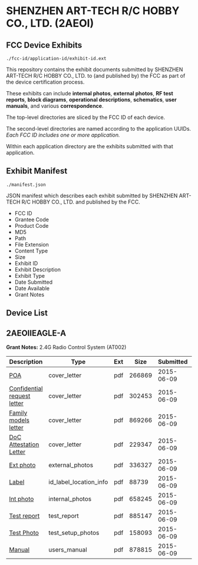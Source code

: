 # SHENZHEN ART-TECH R/C HOBBY CO., LTD. (2AEOI)
## FCC Device Exhibits

```
./fcc-id/application-id/exhibit-id.ext
```

This repository contains the exhibit documents submitted by SHENZHEN ART-TECH R/C HOBBY CO., LTD. to (and published by) the FCC as part of the device certification process.

These exhibits can include **internal photos**, **external photos**, **RF test reports**, **block diagrams**, **operational descriptions**, **schematics**, **user manuals**, and various **correspondence**.

The top-level directories are sliced by the FCC ID of each device.

The second-level directories are named according to the application UUIDs. *Each FCC ID includes one or more application.*

Within each application directory are the exhibits submitted with that application. 

## Exhibit Manifest

```
./manifest.json
```

JSON manifest which describes each exhibit submitted by SHENZHEN ART-TECH R/C HOBBY CO., LTD. and published by the FCC.

- FCC ID
- Grantee Code
- Product Code
- MD5
- Path
- File Extension
- Content Type
- Size
- Exhibit ID
- Exhibit Description
- Exhibit Type
- Date Submitted
- Date Available
- Grant Notes

## Device List
## 2AEOIIEAGLE-A
**Grant Notes:** 2.4G Radio Control System (AT002)

| Description | Type | Ext | Size | Submitted | Available |
| ----------- | ---- | --- | ---- | --------- | --------- |
| [POA](2AEOIIEAGLE-A/4e2d5890cb042be86887bd6546ee98db/2642336.pdf) | cover_letter | pdf | 266869 | 2015-06-09 | 2015-06-10 |
| [Confidential request letter](2AEOIIEAGLE-A/4e2d5890cb042be86887bd6546ee98db/2642337.pdf) | cover_letter | pdf | 302453 | 2015-06-09 | 2015-06-10 |
| [Family models letter](2AEOIIEAGLE-A/4e2d5890cb042be86887bd6546ee98db/2642338.pdf) | cover_letter | pdf | 869266 | 2015-06-09 | 2015-06-10 |
| [DoC Attestation Letter](2AEOIIEAGLE-A/4e2d5890cb042be86887bd6546ee98db/2642339.pdf) | cover_letter | pdf | 229347 | 2015-06-09 | 2015-06-10 |
| [Ext photo](2AEOIIEAGLE-A/4e2d5890cb042be86887bd6546ee98db/2642342.pdf) | external_photos | pdf | 336327 | 2015-06-09 | 2015-06-10 |
| [Label](2AEOIIEAGLE-A/4e2d5890cb042be86887bd6546ee98db/2642344.pdf) | id_label_location_info | pdf | 88739 | 2015-06-09 | 2015-06-10 |
| [Int photo](2AEOIIEAGLE-A/4e2d5890cb042be86887bd6546ee98db/2642343.pdf) | internal_photos | pdf | 658245 | 2015-06-09 | 2015-06-10 |
| [Test report](2AEOIIEAGLE-A/4e2d5890cb042be86887bd6546ee98db/2642341.pdf) | test_report | pdf | 885147 | 2015-06-09 | 2015-06-10 |
| [Test Photo](2AEOIIEAGLE-A/4e2d5890cb042be86887bd6546ee98db/2642340.pdf) | test_setup_photos | pdf | 158093 | 2015-06-09 | 2015-06-10 |
| [Manual](2AEOIIEAGLE-A/4e2d5890cb042be86887bd6546ee98db/2642345.pdf) | users_manual | pdf | 878815 | 2015-06-09 | 2015-06-10 |
